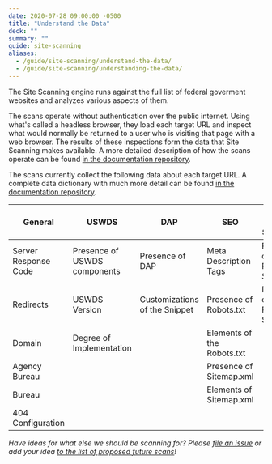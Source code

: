 ```yaml
---
date: 2020-07-28 09:00:00 -0500
title: "Understand the Data"
deck: ""
summary: ""
guide: site-scanning
aliases:
  - /guide/site-scanning/understand-the-data/
  - /guide/site-scanning/understanding-the-data/
---
```


The Site Scanning engine runs against the full list of federal goverment websites and analyzes various aspects of them.  

The scans operate without authentication over the public internet. Using what's called a headless browser, they load each target URL and inspect what would normally be returned to a user who is visiting that page with a web browser.  The results of these inspections form the data that Site Scanning makes available.  A more detailed description of how the scans operate can be found [in the documentation repository](https://github.com/18F/site-scanning-documentation/blob/main/pages/how-the-scans-work.md).  

The scans currently collect the following data about each target URL.  A complete data dictionary with much more detail can be found [in the documentation repository](https://github.com/18F/site-scanning-documentation/blob/main/pages/data-dictionary.md).


| General  |  USWDS | DAP  | SEO  | Third Party Services  |
|---|---|---|---|---|
| Server Response Code  | Presence of USWDS components  | Presence of DAP  | Meta Description Tags  | Presence of Third Party Services  |
| Redirects  |  USWDS Version | Customizations of the Snippet  | Presence of Robots.txt  | Number of Third Party Services   |
| Domain  |  Degree of Implementation |   |  Elements of the Robots.txt |   |
|  Agency Bureau |   |   | Presence of Sitemap.xml  |   |
| Bureau  |   |   | Elements of Sitemap.xml  |   |
|  404 Configuration |   |   |   |   |

  
_Have ideas for what else we should be scanning for? Please [file an issue](https://github.com/18F/site-scanning/issues) or add your idea [to the list of proposed future scans](https://github.com/18F/site-scanning-documentation/blob/main/about/roadmap.md)!_

